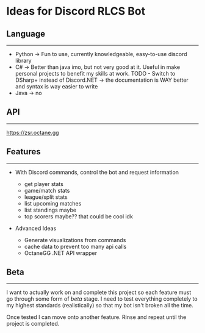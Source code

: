 # Ideas for Discord RLCS Bot

## Language
---
* Python -> Fun to use, currently knowledgeable, easy-to-use discord library 
* C# -> Better than java imo, but not very good at it. Useful in make personal projects to benefit my skills at work. 
TODO - Switch to DSharp+ instead of Discord.NET -> the documentation is WAY better and syntax
is way easier to write
* Java -> no

## API
---
https://zsr.octane.gg


## Features
---
* With Discord commands, control the bot and request information
  * get player stats
  * game/match stats
  * league/split stats
  * list upcoming matches
  * list standings maybe
  * top scorers maybe?? that could be cool idk

* Advanced Ideas
  * Generate visualizations from commands
  * cache data to prevent too many api calls
  * OctaneGG .NET API wrapper

## Beta
---
I want to actually work on and complete this project so each 
feature must go through some form of *beta* stage. I need to test
everything completely to my highest standards (realistically) so
that my bot isn't broken all the time. 

Once tested I can move onto another feature. Rinse and repeat until 
the project is completed.

